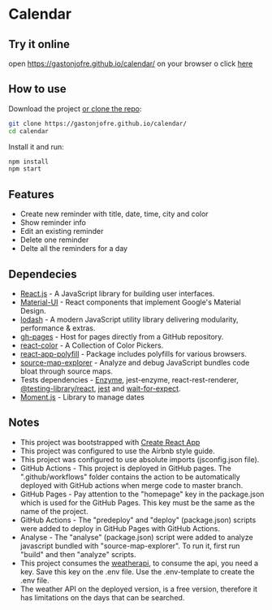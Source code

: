 # Calendar

## Try it online

open https://gastonjofre.github.io/calendar/ on your browser o click [here](https://gastonjofre.github.io/calendar/)

## How to use

Download the project [or clone the repo](https://gastonjofre.github.io/calendar/):

```sh
git clone https://gastonjofre.github.io/calendar/
cd calendar
```

Install it and run:

```sh
npm install
npm start
```

## Features
- Create new reminder with title, date, time, city and color
- Show reminder info
- Edit an existing reminder
- Delete one reminder
- Delte all the reminders for a day

## Dependecies
- [React.js](https://reactjs.org/) - A JavaScript library for building user interfaces.
- [Material-UI](https://material-ui.com/) - React components that implement Google's Material Design.
- [lodash](https://lodash.com/) - A modern JavaScript utility library delivering modularity, performance & extras.
- [gh-pages](https://pages.github.com/) - Host for pages directly from a GitHub repository.
- [react-color](https://casesandberg.github.io/react-color/) - A Collection of Color Pickers.
- [react-app-polyfill](https://github.com/facebook/create-react-app/blob/master/packages/react-app-polyfill/README.md) - Package includes polyfills for various browsers. 
- [source-map-explorer](https://www.npmjs.com/package/source-map-explorer) - Analyze and debug JavaScript bundles code bloat through source maps.
- Tests dependencies - [Enzyme](https://enzymejs.github.io/enzyme/), jest-enzyme, react-rest-renderer, [@testing-library/react](https://testing-library.com/docs/react-testing-library/intro), [jest](https://jestjs.io/) and [wait-for-expect](https://www.npmjs.com/package/wait-for-expect).
- [Moment.js](https://momentjs.com/) - Library to manage dates

## Notes
- This project was bootstrapped with [Create React App](https://create-react-app.dev/)
- This project was configured to use the Airbnb style guide.
- This project was configured to use absolute imports (jsconfig.json file).
- GitHub Actions - This project is deployed in GitHub pages. The ".github/workflows" folder contains the action to be automatically deployed with GitHub actions when merge code to master branch.
- GitHub Pages - Pay attention to the "homepage" key in the package.json which is used for the GitHub Pages. This key must be the same as the name of the project.
- GitHub Actions - The "predeploy" and "deploy" (package.json) scripts were added to deploy in GitHub Pages with GitHub Actions.
- Analyse - The "analyse" (package.json) script were added to analyze javascript bundled with "source-map-explorer". To run it, first run "build" and then "analyze" scripts.
- This project consumes the [weatherapi](https://www.weatherapi.com/), to consume the api, you need a key. Save this key on the .env file. Use the .env-template to create the .env file. 
- The weather API on the deployed version, is a free version, therefore it has limitations on the days that can be searched.

